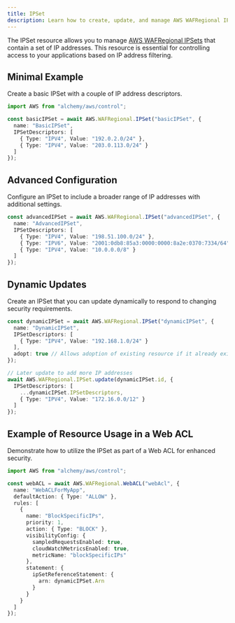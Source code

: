 ```yaml
---
title: IPSet
description: Learn how to create, update, and manage AWS WAFRegional IPSets using Alchemy Cloud Control.
---
```


The IPSet resource allows you to manage [AWS WAFRegional IPSets](https://docs.aws.amazon.com/wafregional/latest/userguide/) that contain a set of IP addresses. This resource is essential for controlling access to your applications based on IP address filtering.

## Minimal Example

Create a basic IPSet with a couple of IP address descriptors.

```ts
import AWS from "alchemy/aws/control";

const basicIPSet = await AWS.WAFRegional.IPSet("basicIPSet", {
  name: "BasicIPSet",
  IPSetDescriptors: [
    { Type: "IPV4", Value: "192.0.2.0/24" },
    { Type: "IPV4", Value: "203.0.113.0/24" }
  ]
});
```

## Advanced Configuration

Configure an IPSet to include a broader range of IP addresses with additional settings.

```ts
const advancedIPSet = await AWS.WAFRegional.IPSet("advancedIPSet", {
  name: "AdvancedIPSet",
  IPSetDescriptors: [
    { Type: "IPV4", Value: "198.51.100.0/24" },
    { Type: "IPV6", Value: "2001:0db8:85a3:0000:0000:8a2e:0370:7334/64" },
    { Type: "IPV4", Value: "10.0.0.0/8" }
  ]
});
```

## Dynamic Updates

Create an IPSet that you can update dynamically to respond to changing security requirements.

```ts
const dynamicIPSet = await AWS.WAFRegional.IPSet("dynamicIPSet", {
  name: "DynamicIPSet",
  IPSetDescriptors: [
    { Type: "IPV4", Value: "192.168.1.0/24" }
  ],
  adopt: true // Allows adoption of existing resource if it already exists
});

// Later update to add more IP addresses
await AWS.WAFRegional.IPSet.update(dynamicIPSet.id, {
  IPSetDescriptors: [
    ...dynamicIPSet.IPSetDescriptors,
    { Type: "IPV4", Value: "172.16.0.0/12" }
  ]
});
```

## Example of Resource Usage in a Web ACL

Demonstrate how to utilize the IPSet as part of a Web ACL for enhanced security.

```ts
import AWS from "alchemy/aws/control";

const webACL = await AWS.WAFRegional.WebACL("webAcl", {
  name: "WebACLForMyApp",
  defaultAction: { Type: "ALLOW" },
  rules: [
    {
      name: "BlockSpecificIPs",
      priority: 1,
      action: { Type: "BLOCK" },
      visibilityConfig: {
        sampledRequestsEnabled: true,
        cloudWatchMetricsEnabled: true,
        metricName: "blockSpecificIPs"
      },
      statement: {
        ipSetReferenceStatement: {
          arn: dynamicIPSet.Arn
        }
      }
    }
  ]
});
```